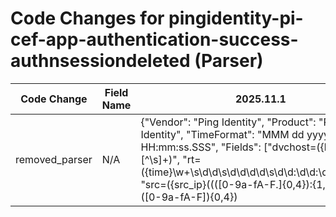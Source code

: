 # Code Changes for pingidentity-pi-cef-app-authentication-success-authnsessiondeleted (Parser)

| Code Change | Field Name | 2025.11.1 | 2025.12.1 |
|-------------|------------|-----------|------------|
| removed_parser | N/A | {"Vendor": "Ping Identity", "Product": "Ping Identity", "TimeFormat": "MMM dd yyyy HH:mm:ss.SSS", "Fields": ["dvchost=({host}[^\s]+)", "rt=({time}\w+\s\d\d\s\d\d\d\d\s\d\d:\d\d:\d\d.\d\d\d)", "src=({src_ip}((([0-9a-fA-F.]{0,4}):{1,2}){1,7}([0-9a-fA-F]){0,4})|(((25[0-5]|(2[0-4]|1\d|[0-9]|)\d)\.?\b){4}))(:({src_port}\d+))?", "msg=({result}[^\s]+)", "cs3=\(\w+:({protocol}[^\s]+)\)", "cs5=({user}[\w\.\-\!\#\^\~]{1,40}\$?)", "CEF:([^\|]*\|){3}({event_name}[^\|]+)\|", "cs8=({user_agent}[^=]+?)\s+\w+=", "cs7=(|({additional_info}[^\n]+?))\s+cs8Label="], "Name": "pingidentity-pi-cef-app-authentication-success-authnsessiondeleted", "ParserVersion": "v1.0.0", "Conditions": ["|EAMAuthSI|", "|AUTHN_SESSIONS_DELETED|", "|signin-si|"]} | N/A |